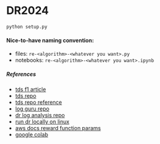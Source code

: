 # DR2024

`python setup.py`


#### Nice-to-have naming convention: 
- files: `re-<algorithm>-<whatever you want>.py`
- notebooks: `re-<algorithm>-<whatever you want>.ipynb`


##### References
- [tds f1 article](https://towardsdatascience.com/an-advanced-guide-to-aws-deepracer-2b462c37eea)
- [tds repo](https://github.com/dgnzlz/Capstone_AWS_DeepRacer/tree/master)
- [tds repo reference](https://github.com/cdthompson/deepracer-k1999-race-lines/blob/master/Race-Line-Calculation.ipynb)
- [log guru repo](https://github.com/aws-deepracer-community/deepracer-log-guru?tab=readme-ov-file)
- [dr log analysis repo](https://github.com/aws-deepracer-community/deepracer-analysis)
- [run dr locally on linux](https://aws-deepracer-community.github.io/deepracer-for-cloud/)
- [aws docs reward function params](https://docs.aws.amazon.com/deepracer/latest/developerguide/deepracer-reward-function-input.html)
- [google colab](https://colab.google/)
